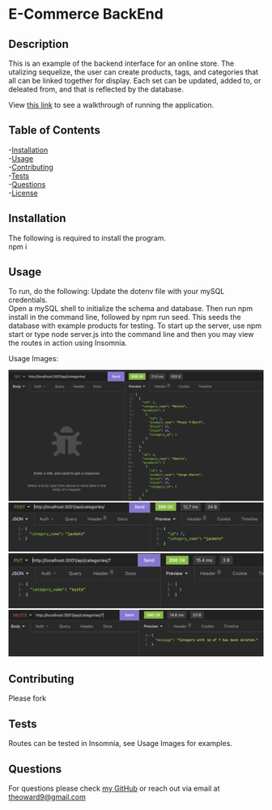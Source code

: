 # E-Commerce BackEnd
## Description

This is an example of the backend interface for an online store. The utalizing sequelize, the user can create products, tags, and categories that all can be linked together for display. Each set can be updated, added to, or deleated from, and that is reflected by the database.

View [this link](https://drive.google.com/drive/folders/1t7AaTr5MU5SBOF7tCrMQ2OGsTuO9paUH?usp=sharing) to see a walkthrough of running the application.

## Table of Contents

-[Installation](#installation)  
-[Usage](#usage)  
-[Contributing](#contributing)  
-[Tests](#tests)  
-[Questions](#questions)  
-[License](#license)  

## Installation

The following is required to install the program.  
npm i

## Usage
To run, do the following:
Update the dotenv file with your mySQL credentials.   
Open a mySQL shell to initialize the schema and database. Then run npm install in the command line, followed by npm run seed. This seeds the database with example products for testing. To start up the server, use npm start or type node server.js into the command line and then you may view the routes in action using Insomnia.

Usage Images:

![Get Example](/Develop/assets/GetRoutesExample.png)  
![Post Example](/Develop/assets/PostRoutesExample.png)  
![Put Example](/Develop/assets/PutRoutesExample.png)  
![Delete Example](/Develop/assets/DeleteRoutesExample.png)  

## Contributing

Please fork

## Tests

Routes can be tested in Insomnia, see Usage Images for examples.

## Questions

For questions please check [my GitHub](https://github.com/Tward9)
or reach out via email at <theoward9@gmail.com>
